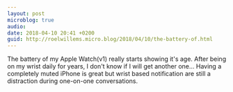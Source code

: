 ```yaml
---
layout: post
microblog: true
audio: 
date: 2018-04-10 20:41 +0200
guid: http://roelwillems.micro.blog/2018/04/10/the-battery-of.html
---
```

The battery of my Apple Watch(v1) really starts showing it's age. After being on my wrist daily for years, I don't know if I will get another one… Having a completely muted iPhone is great but wrist based notification are still a distraction during one-on-one conversations.
